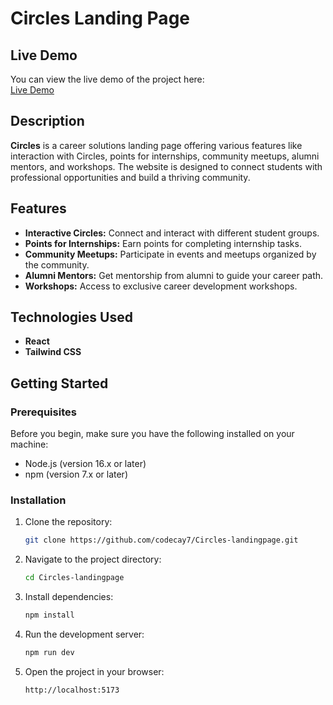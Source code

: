 

# Circles Landing Page

## Live Demo
You can view the live demo of the project here:  
[Live Demo](https://circles-net.netlify.app/)

## Description
**Circles** is a career solutions landing page offering various features like interaction with Circles, points for internships, community meetups, alumni mentors, and workshops. The website is designed to connect students with professional opportunities and build a thriving community.

## Features
- **Interactive Circles:** Connect and interact with different student groups.
- **Points for Internships:** Earn points for completing internship tasks.
- **Community Meetups:** Participate in events and meetups organized by the community.
- **Alumni Mentors:** Get mentorship from alumni to guide your career path.
- **Workshops:** Access to exclusive career development workshops.

## Technologies Used
- **React**
- **Tailwind CSS**

## Getting Started

### Prerequisites
Before you begin, make sure you have the following installed on your machine:
- Node.js (version 16.x or later)
- npm (version 7.x or later)

### Installation
1. Clone the repository:
   ```bash
   git clone https://github.com/codecay7/Circles-landingpage.git
   ```

2. Navigate to the project directory:
   ```bash
   cd Circles-landingpage
   ```

3. Install dependencies:
   ```bash
   npm install
   ```

4. Run the development server:
   ```bash
   npm run dev
   ```

5. Open the project in your browser:
   ```bash
   http://localhost:5173
   ```


